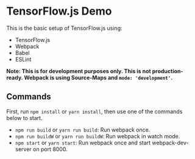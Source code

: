 # TensorFlow.js Demo

This is the basic setup of TensorFlow.js using:

- TensorFlow.js
- Webpack
- Babel
- ESLint

**Note: This is for development purposes only. This is not production-ready. Webpack is using Source-Maps and `mode: 'development'`.**

## Commands

First, run `npm install` or `yarn install`, then use one of the commands below to start.

- `npm run build` or `yarn run build`: Run webpack once.
- `npm run buildW` or `yarn run buildW`: Run webpack in watch mode.
- `npm start` or `yarn start`: Run webpack once and start webpack-dev-server on port 8000.
